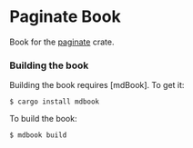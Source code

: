Paginate Book
====

Book for the [paginate](https://crates.io/crates/paginate) crate.

### Building the book

Building the book requires [mdBook]. To get it:

```console
$ cargo install mdbook
```

To build the book:

```console
$ mdbook build
```
